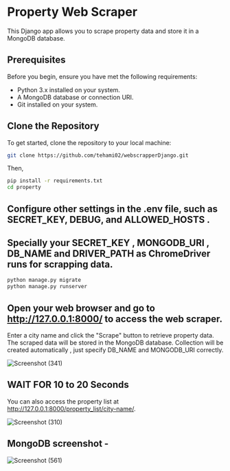 # Property Web Scraper

This Django app allows you to scrape property data and store it in a MongoDB database.

## Prerequisites

Before you begin, ensure you have met the following requirements:

- Python 3.x installed on your system.
- A MongoDB database or connection URI.
- Git installed on your system.

## Clone the Repository

To get started, clone the repository to your local machine:

```bash
git clone https://github.com/tehami02/webscrapperDjango.git
```

Then,
```bash
pip install -r requirements.txt
cd property
```

## Configure other settings in the .env file, such as SECRET_KEY, DEBUG, and ALLOWED_HOSTS .
## Specially your SECRET_KEY , MONGODB_URI , DB_NAME and DRIVER_PATH as ChromeDriver runs for scrapping data.
   

```bash
python manage.py migrate
python manage.py runserver
```

## Open your web browser and go to http://127.0.0.1:8000/ to access the web scraper.


Enter a city name and click the "Scrape" button to retrieve property data. The scraped data will be stored in the MongoDB database.
Collection will be created automatically , just specify DB_NAME and MONGODB_URI correctly.

![Screenshot (341)](https://github.com/tehami02/webscrapperDjango/assets/93815993/7902d0c7-461e-4e62-935f-3c74f9442058)


## WAIT FOR 10 to 20 Seconds

You can also access the property list at http://127.0.0.1:8000/property_list/city-name/.

![Screenshot (310)](https://github.com/tehami02/webscrapperDjango/assets/93815993/eb5a4e3d-b155-496e-a99b-302cd587836f)


## MongoDB screenshot -
![Screenshot (561)](https://github.com/tehami02/webscrapperDjango/assets/93815993/3ab7356f-64fb-42e3-ae17-d77db5394225)



